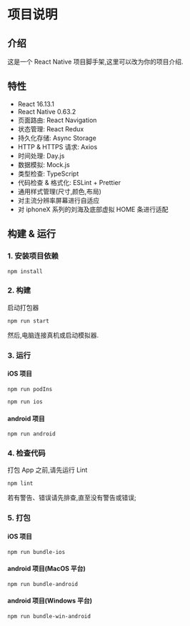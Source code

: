 # 项目说明

## 介绍

这是一个 React Native 项目脚手架,这里可以改为你的项目介绍.

## 特性

- React 16.13.1
- React Native 0.63.2
- 页面路由: React Navigation
- 状态管理: React Redux
- 持久化存储: Async Storage
- HTTP & HTTPS 请求: Axios
- 时间处理: Day.js
- 数据模拟: Mock.js
- 类型检查: TypeScript
- 代码检查 & 格式化: ESLint + Prettier
- 通用样式管理(尺寸,颜色,布局)
- 对主流分辨率屏幕进行自适应
- 对 iphoneX 系列的刘海及底部虚拟 HOME 条进行适配

## 构建 & 运行

### 1. 安装项目依赖

`npm install`

### 2. 构建

启动打包器

`npm run start`

然后,电脑连接真机或启动模拟器.

### 3. 运行

#### iOS 项目

`npm run podIns`

`npm run ios`

#### android 项目

`npm run android`

### 4. 检查代码

打包 App 之前,请先运行 Lint

`npm lint`

若有警告、错误请先排查,直至没有警告或错误;

### 5. 打包

#### iOS 项目

`npm run bundle-ios`

#### android 项目(MacOS 平台)

`npm run bundle-android`

#### android 项目(Windows 平台)

`npm run bundle-win-android`
